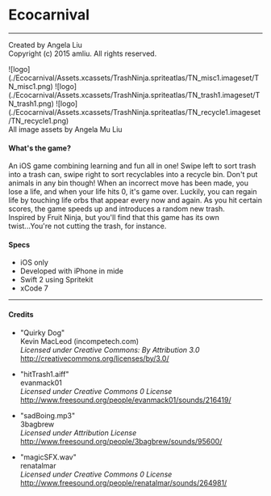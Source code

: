 # Ecocarnival
***
<p>
Created by Angela Liu <br />
Copyright (c) 2015 amliu. All rights reserved.
</p>

<p>
![logo](./Ecocarnival/Assets.xcassets/TrashNinja.spriteatlas/TN_misc1.imageset/TN_misc1.png)
![logo](./Ecocarnival/Assets.xcassets/TrashNinja.spriteatlas/TN_trash1.imageset/TN_trash1.png)
![logo](./Ecocarnival/Assets.xcassets/TrashNinja.spriteatlas/TN_recycle1.imageset/TN_recycle1.png)
<br />All image assets by Angela Mu Liu
</p>

#### What's the game?
<p>
    An iOS game combining learning and fun all in one! Swipe left to sort trash into a trash can, swipe right to sort recyclables into a recycle bin. Don't put animals in any bin though! When an incorrect move has been made, you lose a life, and when your life hits 0, it's game over. Luckily, you can regain life by touching life orbs that appear every now and again. As you hit certain scores, the game speeds up and introduces a random new trash.
    <br />
    Inspired by Fruit Ninja, but you'll find that this game has its own twist...You're not cutting the trash, for instance.
</p>

#### Specs
+ iOS only
+ Developed with iPhone in mide
+ Swift 2 using Spritekit
+ xCode 7


***

#### Credits

+ "Quirky Dog" <br />
Kevin MacLeod (incompetech.com) <br />
*Licensed under Creative Commons: By Attribution 3.0* <br />
http://creativecommons.org/licenses/by/3.0/

+ "hitTrash1.aiff" <br />
evanmack01 <br />
*Licensed under Creative Commons 0 License* <br />
http://www.freesound.org/people/evanmack01/sounds/216419/

+ "sadBoing.mp3" <br />
3bagbrew <br />
*Licensed under Attribution License* <br />
http://www.freesound.org/people/3bagbrew/sounds/95600/

+ "magicSFX.wav" <br />
renatalmar <br />
*Licensed under Creative Commons 0 License* <br />
http://www.freesound.org/people/renatalmar/sounds/264981/